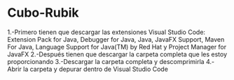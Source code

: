 # Cubo-Rubik
1.-Primero tienen que descargar las extensiones Visual Studio Code: Extension Pack for Java, Debugger for Java, Java, JavaFX Support, Maven For Java, Language Support for Java(TM) by Red Hat y Project Manager for JavaFX
2.-Después tienen que descargar la carpeta completa que les estoy proporcionando
3.-Descargar la carpeta completa y descomprimirla
4.-Abrir la carpeta y depurar dentro de Visual Studio Code
